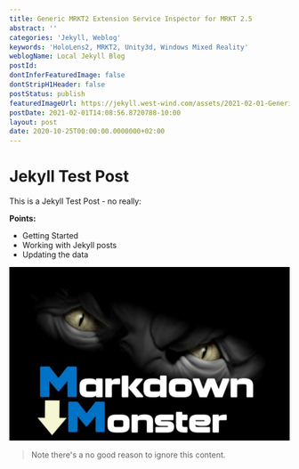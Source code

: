 ```yaml
---
title: Generic MRKT2 Extension Service Inspector for MRKT 2.5
abstract: ''
categories: 'Jekyll, Weblog'
keywords: 'HoloLens2, MRKT2, Unity3d, Windows Mixed Reality'
weblogName: Local Jekyll Blog
postId: 
dontInferFeaturedImage: false
dontStripH1Header: false
postStatus: publish
featuredImageUrl: https://jekyll.west-wind.com/assets/2021-02-01-Generic-MRKT2-Extension-Service-Inspector-for-MRKT-25/MarkdownMonster.jpg
postDate: 2021-02-01T14:08:56.8720788-10:00
layout: post
date: 2020-10-25T00:00:00.0000000+02:00
---
```


# Jekyll Test Post

This is a Jekyll Test Post - no really:

<b>Points:</b>

* Getting Started
* Working with Jekyll posts
* Updating the data

![](MarkdownMonster.jpg)

> Note there's a no good reason to ignore this content.